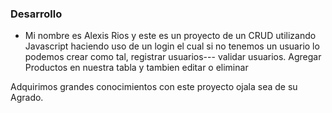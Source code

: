 ### Desarrollo

- Mi nombre es Alexis Rios y este es un proyecto de un CRUD utilizando Javascript
haciendo uso de un login el cual si no tenemos un usuario lo podemos crear
como tal, registrar usuarios--- validar usuarios.
Agregar Productos en nuestra tabla y tambien editar o eliminar 

Adquirimos grandes conocimientos con este proyecto ojala sea de su Agrado.